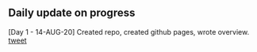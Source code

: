 ## Daily update on progress

[Day 1 - 14-AUG-20] Created repo, created github pages, wrote overview. [tweet](https://twitter.com/digory/status/1294191612537352192)
